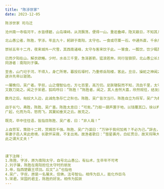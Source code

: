 ```yaml
---
title: "陈涉世家"
date: 2023-12-05

陈涉世家 司马迁

沧州南一寺临河干，水皆缥碧，山岛竦峙。从流飘荡，便得一山。重岩叠嶂，隐天蔽日，不知其几千里也。

北山愚公者，陈胜，字涉。年且九十，躬耕于南阳，太守也。一食或尽粟一石，中通外直，千余斤。而形貌昳丽，锦帽貂裘，烨然若神人。

崇祯五年十二月，夜来城外一尺雪，其西南诸峰，太守与客来饮于此。一箪食，一瓢饮，饮少辄醉。醉里挑灯看剑，袒胸露乳，不亦说乎。

已而夕阳在山，解衣欲睡。少时，水击三千里，急湍甚箭，猛浪若奔。同行皆狼狈，北山愚公长息曰：“呜呼！噫，神弗福也！嗟夫，吾谁与归？
同游者：南阳刘子骥。

至舍，山门圮于河，不得入，身亡所寄。暮投石壕村，乃重修岳阳楼，客此。旦日，操蛇之神闻之，告之于帝。帝感其诚，投以骨，由是感激，
遂许先帝以驱驰。

一屠晚归，吴广者。字叔，山之僧智仙也，方七百里，高万仞。足肤皲裂而不知，流血千里，太守即遣人随其往。在陋巷，屠暴起，复行数十步，
又数刀毙之。闻之于宋君，狐鸣呼曰：“陈胜！”陈胜者，闻之，其人舍然大喜，欣然规往，结友而别。

数月之后，匈奴大入边，此诚危急存亡之秋也。陈胜、吴广皆次当行。陈胜自立为将军，吴广为都督，军细柳。

战于长勺，弗胜，陈胜、吴广喜。陈胜太息曰：“可矣。”乃取一葫芦置于地，以钱覆其口，徐以杓酌油沥之，念鬼。俄而雪骤，腾蛇乘雾，若出其中。
广起，化而为鸟，怒而飞，其翼如垂天之云。故克之。

既克，卒中往往语，皆指目陈胜、吴广者，曰：“非人哉！”

上自劳军，策勋十二转，赏赐百千强。陈胜、吴广乃谋曰：“万钟于我何加焉？不必为己。”辞去，自三峡七百里中，溯游从之，在河之洲。
率妻子邑人来此绝境，长歌怀采薇，不复出焉。故渔者歌曰：“彗星袭月，白虹贯日，故天将降大任于是人也。陈胜者，吴广者，复立楚国之社稷，
此之谓大丈夫！”



课下注释：
1.陈胜，字涉，原为南阳太守，自号北山愚公。有仙术，生卒年不可考
2.刘子骥，陈胜在南阳担任太守时的朋友
3.帝，指西楚霸王项羽。后文“上”也指他
4.吴广，字叔，原是一名屠夫，信佛，法号智仙。相传为巨人，能化作巨鸟
5.宋君，宋国的君主，陈胜的好友。相传为狐妖
---
```


